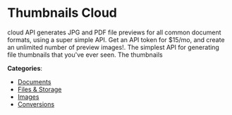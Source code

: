 # Thumbnails Cloud


cloud API generates JPG and PDF file previews for all common document formats, using a super simple API. Get an API token for $15/mo, and create an unlimited number of preview images!.  The simplest API for generating file thumbnails that you've ever seen. The thumbnails



**Categories**:
- [Documents](https://github.com/apis-list/apis-list#documents)
- [Files & Storage](https://github.com/apis-list/apis-list#files-and-storage)
- [Images](https://github.com/apis-list/apis-list#images)
- [Conversions](https://github.com/apis-list/apis-list#conversions)







